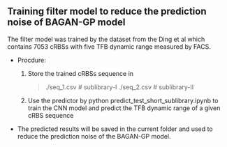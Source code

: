 ## Training filter model to reduce the prediction noise of BAGAN-GP model

The filter model was trained by the dataset from the Ding et al which contains 7053 cRBSs with five TFB dynamic range measured by FACS.

- Procdure:

  1. Store the trained cRBSs sequence in 
     > ./seq_1.csv # sublibrary-Ⅰ
     > ./seq_2.csv # sublibrary-Ⅱ 
  2. Use the predictor by python predict_test_short_sublibrary.ipynb to train the CNN model and predict the TFB dynamic range of a given cRBS sequence
- The predicted results will be saved in the current folder and used to reduce the prediction noise of the BAGAN-GP model.